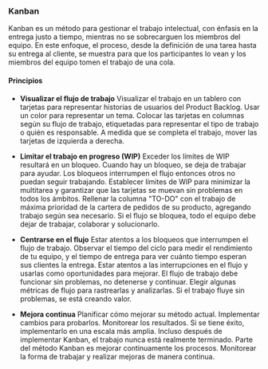 ### Kanban
Kanban es un método para gestionar el trabajo intelectual, con énfasis en la entrega justo a tiempo, mientras no se sobrecarguen los miembros del equipo. En este enfoque, el proceso, desde la definición de una tarea hasta su entrega al cliente, se muestra para que los participantes lo vean y los miembros del equipo tomen el trabajo de una cola.

#### Principios

- **Visualizar el flujo de trabajo**
  Visualizar el trabajo en un tablero con tarjetas para representar historias de usuarios del Product Backlog. Usar un color para representar un tema. Colocar las tarjetas en columnas según su flujo de trabajo, etiquetadas para representar el tipo de trabajo o quién es responsable. A medida que se completa el trabajo, mover las tarjetas de izquierda a derecha.

- **Limitar el trabajo en progreso (WIP)**
  Exceder los límites de WIP resultará en un bloqueo. Cuando hay un bloqueo, se deja de trabajar para ayudar. Los bloqueos interrumpen el flujo entonces otros no puedan seguir trabajando.
  Establecer límites de WIP para minimizar la multitarea y garantizar que las tarjetas se muevan sin problemas en todos los ámbitos. Rellenar la columna "TO-DO" con el trabajo de máxima prioridad de la cartera de pedidos de su producto, agregando trabajo según sea necesario. Si el flujo se bloquea, todo el equipo debe dejar de trabajar, colaborar y solucionarlo.

- **Centrarse en el flujo**
  Estar atentos a los bloqueos que interrumpen el flujo de trabajo. Observar el tiempo del ciclo para medir el rendimiento de tu equipo, y el tiempo de entrega para ver cuánto tiempo esperan sus clientes la entrega.
  Estar atentos a las interrupciones en el flujo y usarlas como oportunidades para mejorar. El flujo de trabajo debe funcionar sin problemas, no detenerse y continuar. Elegir algunas métricas de flujo para rastrearlas y analizarlas. Si el trabajo fluye sin problemas, se está creando valor.

- **Mejora continua**
  Planificar cómo mejorar su método actual. Implementar cambios para probarlos. Monitorear los resultados. Si se tiene éxito, implementarlo en una escala más amplia.
  Incluso después de implementar Kanban, el trabajo nunca está realmente terminado. Parte del método Kanban es mejorar continuamente los procesos. Monitorear la forma de trabajar y realizar mejoras de manera continua.
